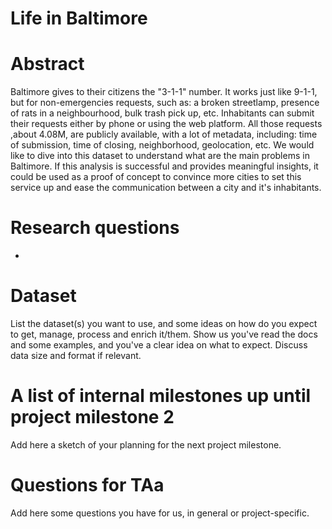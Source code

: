 # Life in Baltimore

# Abstract
Baltimore gives to their citizens the "3-1-1" number. It works just like 9-1-1, but for non-emergencies requests, such as: a broken streetlamp, presence of rats in a neighbourhood, bulk trash pick up, etc.
Inhabitants can submit their requests either by phone or using the web platform. All those requests ,about 4.08M, are publicly available, with a lot of metadata, including: time of submission, time of closing, neighborhood, geolocation, etc. We would like to dive into this dataset to understand what are the main problems in Baltimore. If this analysis is successful and provides meaningful insights, it could be used as a proof of concept to convince more cities to set this service up and ease the communication between a city and it's inhabitants.

# Research questions
* 

# Dataset
List the dataset(s) you want to use, and some ideas on how do you expect to get, manage, process and enrich it/them. Show us you've read the docs and some examples, and you've a clear idea on what to expect. Discuss data size and format if relevant.

# A list of internal milestones up until project milestone 2
Add here a sketch of your planning for the next project milestone.

# Questions for TAa
Add here some questions you have for us, in general or project-specific.

